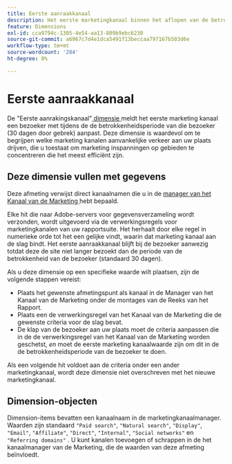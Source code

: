 ```yaml
---
title: Eerste aanraakkanaal
description: Het eerste marketingkanaal binnen het aflopen van de betrokkenheid van de bezoeker.
feature: Dimensions
exl-id: cca9794c-1305-4e54-aa13-809b9ebc6230
source-git-commit: a6967c7d4e1dca5491f13beccaa797167b503d6e
workflow-type: tm+mt
source-wordcount: '284'
ht-degree: 0%

---
```


# Eerste aanraakkanaal

De &quot;Eerste aanrakingskanaal&quot;[ dimensie ](overview.md) meldt het eerste marketing kanaal een bezoeker met tijdens de de betrokkenheidsperiode van die bezoeker (30 dagen door gebrek) aanpast. Deze dimensie is waardevol om te begrijpen welke marketing kanalen aanvankelijke verkeer aan uw plaats drijven, die u toestaat om marketing inspanningen op gebieden te concentreren die het meest efficiënt zijn.

## Deze dimensie vullen met gegevens

Deze afmeting verwijst direct kanaalnamen die u in de [ manager van het Kanaal van de Marketing ](/help/admin/tools/manage-rs/edit-settings/marketing-channels/c-channels.md) hebt bepaald.

Elke hit die naar Adobe-servers voor gegevensverzameling wordt verzonden, wordt uitgevoerd via de verwerkingsregels voor marketingkanalen van uw rapportsuite. Het herhaalt door elke regel in numerieke orde tot het een gelijke vindt, waarin dat marketing kanaal aan de slag bindt. Het eerste aanraakkanaal blijft bij de bezoeker aanwezig totdat deze de site niet langer bezoekt dan de periode van de betrokkenheid van de bezoeker (standaard 30 dagen).

Als u deze dimensie op een specifieke waarde wilt plaatsen, zijn de volgende stappen vereist:

* Plaats het gewenste afmetingspunt als kanaal in de Manager van het Kanaal van de Marketing onder de montages van de Reeks van het Rapport.
* Plaats een de verwerkingsregel van het Kanaal van de Marketing die de gewenste criteria voor de slag bevat.
* De klap van de bezoeker aan uw plaats moet de criteria aanpassen die in de de verwerkingsregel van het Kanaal van de Marketing worden geschetst, _en_ moet de eerste marketing kanaalwaarde zijn om dit in de de betrokkenheidsperiode van de bezoeker te doen.

Als een volgende hit voldoet aan de criteria onder een ander marketingkanaal, wordt deze dimensie niet overschreven met het nieuwe marketingkanaal.

## Dimension-objecten

Dimension-items bevatten een kanaalnaam in de marketingkanaalmanager. Waarden zijn standaard `"Paid search"`, `"Natural search"`, `"Display"`, `"Email"`, `"Affiliate"`, `"Direct"`, `"Internal"`, `"Social networks"` en `"Referring domains"` . U kunt kanalen toevoegen of schrappen in de het kanaalmanager van de Marketing, die de waarden van deze afmeting beïnvloedt.
